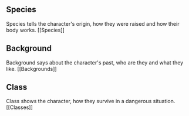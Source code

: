 ## Species
Species tells the character's origin, how they were raised and how their body works.
[[Species]]

## Background
Background says about the character's past, who are they and what they like.
[[Backgrounds]]

## Class
Class shows the character, how they survive in a dangerous situation.
[[Classes]]